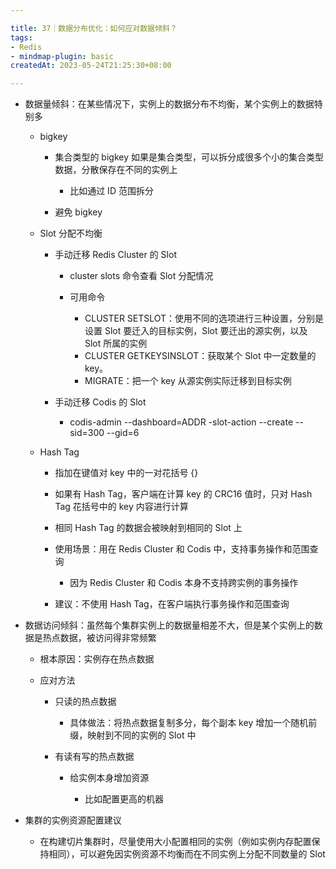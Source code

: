 ```yaml
---

title: 37｜数据分布优化：如何应对数据倾斜？
tags:
- Redis
- mindmap-plugin: basic
createdAt: 2023-05-24T21:25:30+08:00

---
```


- 数据量倾斜：在某些情况下，实例上的数据分布不均衡，某个实例上的数据特别多

  - bigkey

    - 集合类型的 bigkey 如果是集合类型，可以拆分成很多个小的集合类型数据，分散保存在不同的实例上

      - 比如通过 ID 范围拆分

    - 避免 bigkey

  - Slot 分配不均衡

    - 手动迁移 Redis Cluster 的 Slot

      - cluster slots 命令查看 Slot 分配情况
      - 可用命令

        - CLUSTER SETSLOT：使用不同的选项进行三种设置，分别是设置 Slot 要迁入的目标实例，Slot 要迁出的源实例，以及 Slot 所属的实例
        - CLUSTER GETKEYSINSLOT：获取某个 Slot 中一定数量的 key。
        - MIGRATE：把一个 key 从源实例实际迁移到目标实例

    - 手动迁移 Codis 的 Slot

      - codis-admin --dashboard=ADDR -slot-action --create --sid=300 --gid=6

  - Hash Tag

    - 指加在键值对 key 中的一对花括号 {}
    - 如果有 Hash Tag，客户端在计算 key 的 CRC16 值时，只对 Hash Tag 花括号中的 key 内容进行计算
    - 相同 Hash Tag 的数据会被映射到相同的 Slot 上
    - 使用场景：用在 Redis Cluster 和 Codis 中，支持事务操作和范围查询

      - 因为 Redis Cluster 和 Codis 本身不支持跨实例的事务操作

    - 建议：不使用 Hash Tag，在客户端执行事务操作和范围查询

- 数据访问倾斜：虽然每个集群实例上的数据量相差不大，但是某个实例上的数据是热点数据，被访问得非常频繁

  - 根本原因：实例存在热点数据
  - 应对方法

    - 只读的热点数据

      - 具体做法：将热点数据复制多分，每个副本 key 增加一个随机前缀，映射到不同的实例的 Slot 中

    - 有读有写的热点数据

      - 给实例本身增加资源

        - 比如配置更高的机器

- 集群的实例资源配置建议

  - 在构建切片集群时，尽量使用大小配置相同的实例（例如实例内存配置保持相同），可以避免因实例资源不均衡而在不同实例上分配不同数量的 Slot
